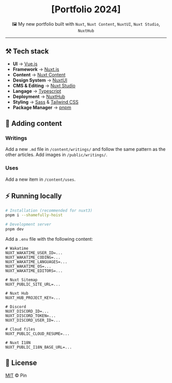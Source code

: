 <div align="center">

# [Portfolio 2024]

🖼 My new portfolio built with `Nuxt`, `Nuxt Content`, `NuxtUI`, `Nuxt Studio`, `NuxtHub`

</div>

---

## ⚒️ Tech stack

- **UI** → [Vue.js](https://vuejs.org/)
- **Framework** → [Nuxt.js](https://nuxtjs.org/)
- **Content** → [Nuxt Content](https://content.nuxtjs.org/)
- **Design System** → [NuxtUI](https://nuxtui.com/)
- **CMS & Editing** → [Nuxt Studio](https://studio.nuxtjs.org/)
- **Langage** → [Typescript](https://www.typescriptlang.org/)
- **Deployment** → [NuxtHub](https://hub.nuxt.com/)
- **Styling** → [Sass](https://sass-lang.com/) & [Tailwind CSS](https://tailwindcss.com/)
- **Package Manager** → [pnpm](https://pnpm.io/)

## 🍱 Adding content

### Writings

Add a new `.md` file in `/content/writings/` and follow the same pattern as the other articles. Add images
in `/public/writings/`.

### Uses

Add a new item in `/content/uses`.

## ⚡ Running locally

```bash
# Installation (recommended for nuxt3)
pnpm i --shamefully-hoist

# Development server
pnpm dev
```

Add a `.env` file with the following content:

```env
# Wakatime
NUXT_WAKATIME_USER_ID=...
NUXT_WAKATIME_CODING=...
NUXT_WAKATIME_LANGUAGES=...
NUXT_WAKATIME_OS=...
NUXT_WAKATIME_EDITORS=...

# Nuxt Sitemap
NUXT_PUBLIC_SITE_URL=...

# Nuxt Hub
NUXT_HUB_PROJECT_KEY=...

# Discord
NUXT_DISCORD_ID=...
NUXT_DISCORD_TOKEN=...
NUXT_DISCORD_USER_ID=...

# Cloud files
NUXT_PUBLIC_CLOUD_RESUME=...

# Nuxt I18N
NUXT_PUBLIC_I18N_BASE_URL=...
```

## 📄 License

[MIT](./LICENSE) © Pin